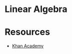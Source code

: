 Linear Algebra
==============

# Resources

* [Khan Academy](https://www.khanacademy.org/math/linear-algebra)